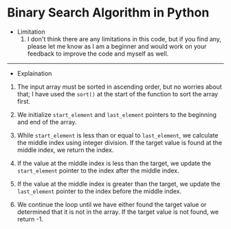 # Binary Search Algorithm in Python

- Limitation
    1. I don't think there are any limitations in this code, but if you find any, please let me know as I am a beginner and would work on your feedback to improve the code and myself as well.
---
- Explaination
1. The input array must be sorted in ascending order, but no worries about that; I have used the `sort()` at the start of the function to sort the array first.

2. We initialize `start_element` and `last_element` pointers to the beginning and end of the array.

3. While `start_element` is less than or equal to `last_element`, we calculate the middle index using integer division. If the target value is found at the middle index, we return the index.

4. If the value at the middle index is less than the target, we update the `start_element` pointer to the index after the middle index.

5. If the value at the middle index is greater than the target, we update the `last_element` pointer to the index before the middle index.

6. We continue the loop until we have either found the target value or determined that it is not in the array. If the target value is not found, we return -1.